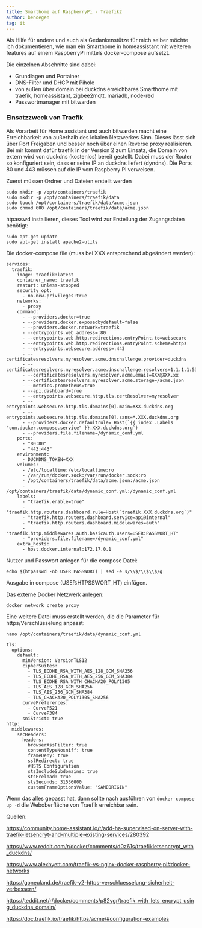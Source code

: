 ```yaml
---
title: Smarthome auf RaspberryPi - Traefik2
author: benoegen
tag: it
---
```

Als Hilfe für andere und auch als Gedankenstütze für mich selber möchte ich dokumentieren, wie man ein Smarthome in homeassistant mit weiteren features auf einem RaspberryPi mittels docker-compose aufsetzt.

Die einzelnen Abschnitte sind dabei:

  - Grundlagen und Portainer
  - DNS-Filter und DHCP mit Pihole
  - von außen über domain bei duckdns erreichbares Smarthome mit traefik, homeassistant, zigbee2mqtt, mariadb, node-red
  - Passwortmanager mit bitwarden

### Einsatzzweck von Traefik

Als Vorarbeit für Home assistant und auch bitwarden macht eine Erreichbarkeit von außerhalb des lokalen Netzwerkes Sinn. Dieses lässt sich über Port Freigaben und besser noch über einen Reverse proxy realisieren. Bei mir kommt dafür traefik in der Version 2 zum Einsatz, die Domain von extern wird von duckdns (kostenlos) bereit gestellt. Dabei muss der Router so konfiguriert sein, dass er seine IP an duckdns liefert (dyndns). Die Ports 80 und 443 müssen auf die IP vom Raspberry Pi verweisen.

Zuerst müssen Ordner und Dateien erstellt werden

```
sudo mkdir -p /opt/containers/traefik
sudo mkdir -p /opt/containers/traefik/data
sudo touch /opt/containers/traefik/data/acme.json
sudo chmod 600 /opt/containers/traefik/data/acme.json
```

htpasswd installieren, dieses Tool wird zur Erstellung der Zugangsdaten benötigt:

```
sudo apt-get update
sudo apt-get install apache2-utils
```

Die docker-compose file (muss bei XXX entsprechend abgeändert werden):

```
services:
  traefik:
    image: traefik:latest
    container_name: traefik
    restart: unless-stopped
    security_opt:
      - no-new-privileges:true
    networks:
      - proxy
    command:
      - --providers.docker=true
      - --providers.docker.exposedbydefault=false
      - --providers.docker.network=traefik
      - --entrypoints.web.address=:80
      - --entrypoints.web.http.redirections.entryPoint.to=websecure
      - --entrypoints.web.http.redirections.entryPoint.scheme=https
      - --entrypoints.websecure.address=:443
      - --certificatesresolvers.myresolver.acme.dnschallenge.provider=duckdns
      - --certificatesresolvers.myresolver.acme.dnschallenge.resolvers=1.1.1.1:53,8.8.8.8:53
      - --certificatesresolvers.myresolver.acme.email=XXX@XXX.xx
      - --certificatesresolvers.myresolver.acme.storage=/acme.json
      - --metrics.prometheus=true
      - --api.dashboard=true
      - --entrypoints.websecure.http.tls.certResolver=myresolver
      - --entrypoints.websecure.http.tls.domains[0].main=XXX.duckdns.org
      - --entrypoints.websecure.http.tls.domains[0].sans=*.XXX.duckdns.org
      - --providers.docker.defaultrule= Host(`{{ index .Labels "com.docker.compose.service" }}.XXX.duckdns.org`)
      - --providers.file.filename=/dynamic_conf.yml
    ports:
      - "80:80"
      - "443:443"
    environment:
      - DUCKDNS_TOKEN=XXX
    volumes:
      - /etc/localtime:/etc/localtime:ro
      - /var/run/docker.sock:/var/run/docker.sock:ro
      - /opt/containers/traefik/data/acme.json:/acme.json
      - /opt/containers/traefik/data/dynamic_conf.yml:/dynamic_conf.yml
    labels:
      - "traefik.enable=true"
      - "traefik.http.routers.dashboard.rule=Host(`traefik.XXX.duckdns.org`)"
      - "traefik.http.routers.dashboard.service=api@internal"
      - "traefik.http.routers.dashboard.middlewares=auth"
      - "traefik.http.middlewares.auth.basicauth.users=USER:PASSWORT_HT"
      - "providers.file.filename=/dynamic_conf.yml"
    extra_hosts:
      - host.docker.internal:172.17.0.1
```

Nutzer und Passwort anlegen für die compose Datei:

`echo $(htpasswd -nb USER PASSWORT) | sed -e s/\\$/\\$\\$/g`

Ausgabe in compose (USER:HTPSSWORT_HT) einfügen.

Das externe Docker Netzwerk anlegen:

`docker network create proxy`

Eine weitere Datei muss erstellt werden, die die Parameter für https/Verschlüsselung anpasst:

`nano /opt/containers/traefik/data/dynamic_conf.yml`

```
tls:
  options:
    default:
      minVersion: VersionTLS12
      cipherSuites:
        - TLS_ECDHE_RSA_WITH_AES_128_GCM_SHA256
        - TLS_ECDHE_RSA_WITH_AES_256_GCM_SHA384
        - TLS_ECDHE_RSA_WITH_CHACHA20_POLY1305
        - TLS_AES_128_GCM_SHA256
        - TLS_AES_256_GCM_SHA384
        - TLS_CHACHA20_POLY1305_SHA256
      curvePreferences:
        - CurveP521
        - CurveP384
      sniStrict: true
http:
  middlewares:
    secHeaders:
      headers:
        browserXssFilter: true
        contentTypeNosniff: true
        frameDeny: true
        sslRedirect: true
        #HSTS Configuration
        stsIncludeSubdomains: true
        stsPreload: true
        stsSeconds: 31536000
        customFrameOptionsValue: "SAMEORIGIN"

```
Wenn das alles gepasst hat, dann sollte nach ausführen von `docker-compose up -d` die Weboberfläche von Traefik erreichbar sein.

Quellen:

https://community.home-assistant.io/t/add-ha-supervised-on-server-with-traefik-letsencryt-and-multiple-existing-services/280392

https://www.reddit.com/r/docker/comments/d0z61s/traefikletsencrypt_with_duckdns/

https://www.alexhyett.com/traefik-vs-nginx-docker-raspberry-pi#docker-networks

https://goneuland.de/traefik-v2-https-verschluesselung-sicherheit-verbessern/

https://teddit.net/r/docker/comments/p82vgr/traefik_with_lets_encrypt_using_duckdns_domain/

https://doc.traefik.io/traefik/https/acme/#configuration-examples
